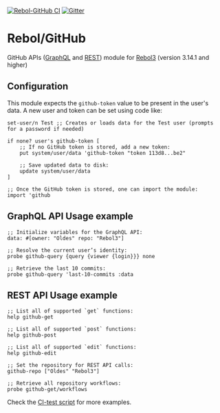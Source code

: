 [![Rebol-GitHub CI](https://github.com/Oldes/Rebol-GitHub/actions/workflows/main.yml/badge.svg)](https://github.com/Oldes/Rebol-GitHub/actions/workflows/main.yml)
[![Gitter](https://badges.gitter.im/rebol3/community.svg)](https://app.gitter.im/#/room/#Rebol3:gitter.im)

# Rebol/GitHub

GitHub APIs ([GraphQL](https://docs.github.com/en/graphql) and [REST](https://docs.github.com/en/rest?apiVersion=2022-11-28)) module for [Rebol3](https://github.com/Oldes/Rebol3) (version 3.14.1 and higher)

## Configuration

This module expects the `github-token` value to be present in the user's data. A new user and token can be set using code like:
```rebol
set-user/n Test ;; Creates or loads data for the Test user (prompts for a password if needed)

if none? user's github-token [
	;; If no GitHub token is stored, add a new token:
	put system/user/data 'github-token "token 113d8...be2"
	
	;; Save updated data to disk:
	update system/user/data
]

;; Once the GitHub token is stored, one can import the module:
import 'github
```

## GraphQL API Usage example

```rebol
;; Initialize variables for the GraphQL API:
data: #[owner: "Oldes" repo: "Rebol3"]

;; Resolve the current user’s identity:
probe github-query {query {viewer {login}}} none

;; Retrieve the last 10 commits:
probe github-query 'last-10-commits :data
```

## REST API Usage example

```rebol
;; List all of supported `get` functions:
help github-get

;; List all of supported `post` functions:
help github-post

;; List all of supported `edit` functions:
help github-edit

;; Set the repository for REST API calls:
github-repo ["Oldes" "Rebol3"]

;; Retrieve all repository workflows:
probe github-get/workflows
```

Check the [CI-test script](https://github.com/Oldes/Rebol-GitHub/blob/main/ci-test.r3) for more examples.
